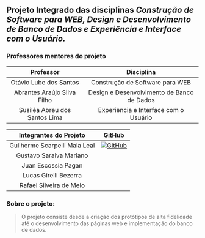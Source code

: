 ## Projeto Integrado das disciplinas ***Construção de Software para WEB, Design e Desenvolvimento de Banco de Dados e Experiência e Interface com o Usuário.***

### Professores mentores do projeto

Professor   | Disciplina
:---------: | :------:
Otávio Lube dos Santos | Construção de Software para WEB
Abrantes Araújo Silva Filho | Design e Desenvolvimento de Banco de Dados
Susiléa Abreu dos Santos Lima  | Experiência e Interface com o Usuário

Integrantes do Projeto | GitHub
:-----------------------:| :--------------:
Guilherme Scarpelli Maia Leal | [![GitHub](https://img.shields.io/badge/github-black?style=for-the-badge&logo=github)](https://github.com/saraivagustavo)
Gustavo Saraiva Mariano |
Juan Escossia Pagan |
Lucas Girelli Bezerra |
Rafael Silveira de Melo |

### Sobre o projeto:
> O projeto consiste desde a criação dos protótipos de alta fidelidade até o desenvolvimento das páginas web e implementação do banco de dados.
